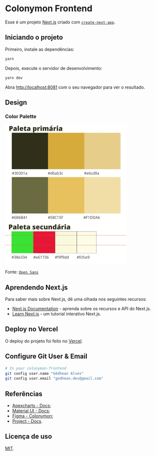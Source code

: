 # Colonymon Frontend

Esse é um projeto  [Next.js](https://nextjs.org/) criado com [`create-next-app`](https://github.com/vercel/next.js/tree/canary/packages/create-next-app).

## Iniciando o projeto

Primeiro, instale as dependências:
```bash
yarn
```

Depois, execute o servidor de desenvolvimento:
```bash
yarn dev
```

Abra [http://localhost:8081](http://localhost:8081) com o seu navegador para ver o resultado.

## Design

### Color Palette

![Color Palette](public/images/colonymon-palette.jpeg)

Fonte: [`Open Sans`](https://fonts.google.com/specimen/Open+Sans)

## Aprendendo Next.js

Para saber mais sobre Next.js, dê uma olhada nos seguintes recursos:

- [Next.js Documentation](https://nextjs.org/docs) - aprenda sobre os recursos e API do Next.js.
- [Learn Next.js](https://nextjs.org/learn) - um tutorial interativo Next.js.

## Deploy no Vercel

O deploy do projeto foi feito no [Vercel](https://vercel.com/new?utm_medium=default-template&filter=next.js&utm_source=create-next-app&utm_campaign=create-next-app-readme).

## Configure Git User & Email

```sh
# In your colonymon-frontend
git config user.name "Gêdhean Alves"
git config user.email "gedhean.dev@gmail.com"
```

## Referências

- [Apexcharts - Docs](https://apexcharts.com/docs/installation/);
- [Material UI - Docs](https://mui.com/material-ui/);
- [Figma - Colonymon](https://www.figma.com/file/qGtKAliahzKQSORfMneIyR/Material-3-Design-Kit-(Community)?node-id=11%3A1833&t=V8STLabeXCI5Ghp5-0);
- [Project - Docs](https://gedheans-organization.gitbook.io/colonymon/).


## Licença de uso

[MIT](https://choosealicense.com/licenses/mit/).